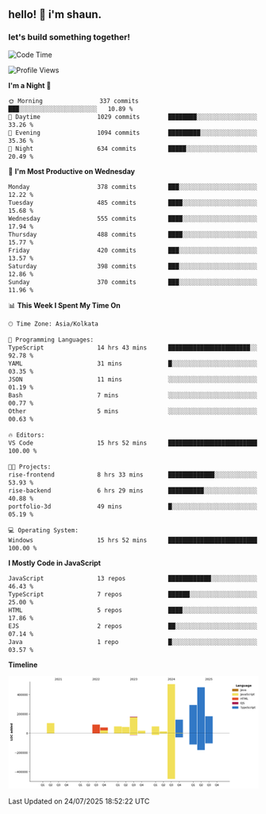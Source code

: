 ## hello! 👋 i'm shaun. 
### let's build something together!
<!--START_SECTION:waka-->
![Code Time](http://img.shields.io/badge/Code%20Time-357%20hrs%2057%20mins-blue)

![Profile Views](http://img.shields.io/badge/Profile%20Views-1-blue)

**I'm a Night 🦉** 

```text
🌞 Morning                337 commits         ███░░░░░░░░░░░░░░░░░░░░░░   10.89 % 
🌆 Daytime                1029 commits        ████████░░░░░░░░░░░░░░░░░   33.26 % 
🌃 Evening                1094 commits        █████████░░░░░░░░░░░░░░░░   35.36 % 
🌙 Night                  634 commits         █████░░░░░░░░░░░░░░░░░░░░   20.49 % 
```
📅 **I'm Most Productive on Wednesday** 

```text
Monday                   378 commits         ███░░░░░░░░░░░░░░░░░░░░░░   12.22 % 
Tuesday                  485 commits         ████░░░░░░░░░░░░░░░░░░░░░   15.68 % 
Wednesday                555 commits         ████░░░░░░░░░░░░░░░░░░░░░   17.94 % 
Thursday                 488 commits         ████░░░░░░░░░░░░░░░░░░░░░   15.77 % 
Friday                   420 commits         ███░░░░░░░░░░░░░░░░░░░░░░   13.57 % 
Saturday                 398 commits         ███░░░░░░░░░░░░░░░░░░░░░░   12.86 % 
Sunday                   370 commits         ███░░░░░░░░░░░░░░░░░░░░░░   11.96 % 
```


📊 **This Week I Spent My Time On** 

```text
🕑︎ Time Zone: Asia/Kolkata

💬 Programming Languages: 
TypeScript               14 hrs 43 mins      ███████████████████████░░   92.78 % 
YAML                     31 mins             █░░░░░░░░░░░░░░░░░░░░░░░░   03.35 % 
JSON                     11 mins             ░░░░░░░░░░░░░░░░░░░░░░░░░   01.19 % 
Bash                     7 mins              ░░░░░░░░░░░░░░░░░░░░░░░░░   00.77 % 
Other                    5 mins              ░░░░░░░░░░░░░░░░░░░░░░░░░   00.63 % 

🔥 Editors: 
VS Code                  15 hrs 52 mins      █████████████████████████   100.00 % 

🐱‍💻 Projects: 
rise-frontend            8 hrs 33 mins       █████████████░░░░░░░░░░░░   53.93 % 
rise-backend             6 hrs 29 mins       ██████████░░░░░░░░░░░░░░░   40.88 % 
portfolio-3d             49 mins             █░░░░░░░░░░░░░░░░░░░░░░░░   05.19 % 

💻 Operating System: 
Windows                  15 hrs 52 mins      █████████████████████████   100.00 % 
```

**I Mostly Code in JavaScript** 

```text
JavaScript               13 repos            ████████████░░░░░░░░░░░░░   46.43 % 
TypeScript               7 repos             ██████░░░░░░░░░░░░░░░░░░░   25.00 % 
HTML                     5 repos             ████░░░░░░░░░░░░░░░░░░░░░   17.86 % 
EJS                      2 repos             ██░░░░░░░░░░░░░░░░░░░░░░░   07.14 % 
Java                     1 repo              █░░░░░░░░░░░░░░░░░░░░░░░░   03.57 % 
```



**Timeline**

![Lines of Code chart](https://raw.githubusercontent.com/ShaunDaniel/ShaunDaniel/main/assets/bar_graph.png)


 Last Updated on 24/07/2025 18:52:22 UTC
<!--END_SECTION:waka-->
